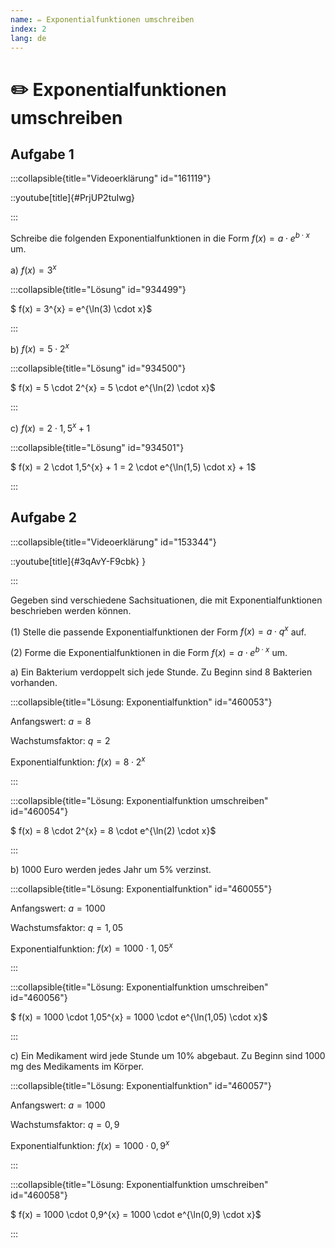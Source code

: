 ```yaml
---
name: ✏️ Exponentialfunktionen umschreiben
index: 2
lang: de
---
```


# ✏️ Exponentialfunktionen umschreiben

## Aufgabe 1

:::collapsible{title="Videoerklärung" id="161119"}

::youtube[title]{#PrjUP2tuIwg}

:::

Schreibe die folgenden Exponentialfunktionen in die Form $f(x) = a \cdot e^{b \cdot x}$ um.

a) $f(x) = 3^{x}$

:::collapsible{title="Lösung" id="934499"}

$ f(x) = 3^{x} = e^{\ln(3) \cdot x}$

:::

b) $f(x) = 5 \cdot 2^{x}$

:::collapsible{title="Lösung" id="934500"}

$ f(x) = 5 \cdot 2^{x} = 5 \cdot e^{\ln(2) \cdot x}$

:::

c) $f(x) = 2 \cdot 1,5^{x} + 1$

:::collapsible{title="Lösung" id="934501"}

$ f(x) = 2 \cdot 1,5^{x} + 1 = 2 \cdot e^{\ln(1,5) \cdot x} + 1$

:::

## Aufgabe 2

:::collapsible{title="Videoerklärung" id="153344"}

::youtube[title]{#3qAvY-F9cbk}
}


:::

Gegeben sind verschiedene Sachsituationen, die mit Exponentialfunktionen beschrieben werden können.

(1) Stelle die passende Exponentialfunktionen der Form $f(x) = a \cdot q^{x}$ auf. 

(2) Forme die Exponentialfunktionen in die Form $f(x) = a \cdot e^{b \cdot x}$ um.

a) Ein Bakterium verdoppelt sich jede Stunde. Zu Beginn sind 8 Bakterien vorhanden.

:::collapsible{title="Lösung: Exponentialfunktion" id="460053"}

Anfangswert: $a = 8$

Wachstumsfaktor: $q = 2$

Exponentialfunktion: $f(x) = 8 \cdot 2^{x}$

:::

:::collapsible{title="Lösung: Exponentialfunktion umschreiben" id="460054"}

$ f(x) = 8 \cdot 2^{x} = 8 \cdot e^{\ln(2) \cdot x}$

:::

b) 1000 Euro werden jedes Jahr um 5% verzinst.

:::collapsible{title="Lösung: Exponentialfunktion" id="460055"}

Anfangswert: $a = 1000$

Wachstumsfaktor: $q = 1,05$

Exponentialfunktion: $f(x) = 1000 \cdot 1,05^{x}$

:::

:::collapsible{title="Lösung: Exponentialfunktion umschreiben" id="460056"}

$ f(x) = 1000 \cdot 1,05^{x} = 1000 \cdot e^{\ln(1,05) \cdot x}$

:::

c) Ein Medikament wird jede Stunde um 10% abgebaut. Zu Beginn sind 1000 mg des Medikaments im Körper.

:::collapsible{title="Lösung: Exponentialfunktion" id="460057"}

Anfangswert: $a = 1000$

Wachstumsfaktor: $q = 0,9$

Exponentialfunktion: $f(x) = 1000 \cdot 0,9^{x}$

:::

:::collapsible{title="Lösung: Exponentialfunktion umschreiben" id="460058"}

$ f(x) = 1000 \cdot 0,9^{x} = 1000 \cdot e^{\ln(0,9) \cdot x}$

:::